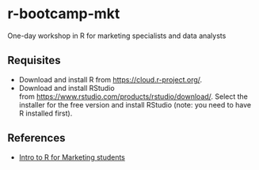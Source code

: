 # r-bootcamp-mkt
One-day workshop in R for marketing specialists and data analysts

## Requisites
- Download and install R from https://cloud.r-project.org/. 
- Download and install RStudio from https://www.rstudio.com/products/rstudio/download/. Select the installer for the free version and install RStudio (note: you need to have R installed first).

## References
- [Intro to R for Marketing students](https://bookdown.org/content/1340/)
